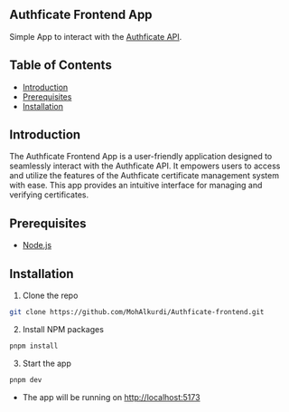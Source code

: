 ## Authficate Frontend App

Simple App to interact with the [Authficate API](https://github.com/MohAlkurdi/Authficate-API).

## Table of Contents

- [Introduction](#introduction)
- [Prerequisites](#prerequisites)
- [Installation](#installation)

## Introduction

The Authficate Frontend App is a user-friendly application designed to seamlessly interact with the Authficate API. It empowers users to access and utilize the features of the Authficate certificate management system with ease. This app provides an intuitive interface for managing and verifying certificates.

## Prerequisites

- [Node.js](https://nodejs.org/en/)

## Installation

1. Clone the repo

```sh
git clone https://github.com/MohAlkurdi/Authficate-frontend.git
```

2. Install NPM packages

```sh
pnpm install
```

3. Start the app

```sh
pnpm dev
```

- The app will be running on [http://localhost:5173](http://localhost:5173)
